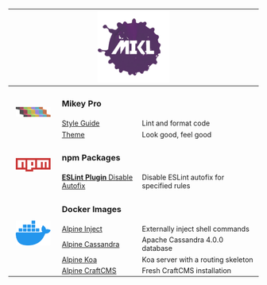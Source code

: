 <!DOCTYPE html>
<div align="center">
  <table>
    <thead>
      <tr>
        <th align="left" colspan="3" width="800px">
          <div align="center">
            <a href="https://github.com/chiefmikey">
              <img
                width="144px"
                height="144px"
                src="./images/mikl.png"
                alt="MIKL splash icon logo"
              />
            </a>
          </div>
        </th>
      </tr>
    </thead>
    <tbody>
      <tr>
        <td rowspan="3" width="20%" align="center">
          <a href="https://mikey-pro.com">
            <img
              src="./images/mikey-pro.png"
              style="width: 70px"
              alt="Mikey Pro logo"
            />
          </a>
        </td>
        <td colspan="2">
          <b>
            <h3>Mikey Pro</h3>
          </b>
        </td>
      </tr>
      <tr>
        <td width="32%">
          <a href="https://mikey-pro.com/style-guide"> Style Guide </a>
        </td>
        <td valign="center">Lint and format code</td>
      </tr>
      <tr>
        <td valign="center" width="32%">
          <a href="https://mikey-pro.com/theme"> Theme </a>
        </td>
        <td valign="center">Look good, feel good</td>
      </tr>
      <tr>
        <td rowspan="2" width="20%" align="center">
          <a href="https://www.npmjs.com/~chiefmikey">
            <img src="./images/npm.png" style="width: 70px" alt="npm logo" />
          </a>
        </td>
        <td colspan="2">
          <b>
            <h3>npm Packages</h3>
          </b>
        </td>
      </tr>
      <tr>
        <td width="32%">
          <a href="https://github.com/chiefmikey/eslint-plugin-disable-autofix">
            <b>ESLint Plugin</b>
            Disable Autofix
          </a>
        </td>
        <td valign="center">Disable ESLint autofix for specified rules</td>
      </tr>
      <tr>
        <td rowspan="5" width="20%" align="center">
          <a href="https://hub.docker.com/u/chiefmikey">
            <img
              src="./images/docker.png"
              style="width: 70px"
              alt="Docker logo"
            />
          </a>
        </td>
        <td colspan="2">
          <b>
            <h3>Docker Images</h3>
          </b>
        </td>
      </tr>
      <tr>
        <td width="32%">
          <a
            href="https://github.com/chiefmikey/docker-images/tree/main/alpine-inject"
            target="_blank"
            >Alpine Inject</a
          >
        </td>
        <td valign="center">Externally inject shell commands</td>
      </tr>
      <tr>
        <td width="32%">
          <a
            href="https://github.com/chiefmikey/docker-images/tree/main/cassandra"
            target="_blank"
            >Alpine Cassandra</a
          >
        </td>
        <td valign="center">Apache Cassandra 4.0.0 database</td>
      </tr>
      <tr>
        <td width="32%">
          <a
            href="https://github.com/chiefmikey/docker-images/tree/main/koa"
            target="_blank"
            >Alpine Koa</a
          >
        </td>
        <td valign="center">Koa server with a routing skeleton</td>
      </tr>
      <tr>
        <td width="32%">
          <a
            href="https://github.com/chiefmikey/docker-images/tree/main/craftcms"
            target="_blank"
            >Alpine CraftCMS</a
          >
        </td>
        <td valign="center">Fresh CraftCMS installation</td>
      </tr>
    </tbody>
  </table>
</div>
